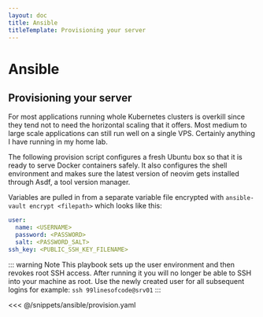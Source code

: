 ```yaml
---
layout: doc
title: Ansible
titleTemplate: Provisioning your server
---
```


# Ansible

## Provisioning your server

For most applications running whole Kubernetes clusters is overkill since they tend not to need the horizontal scaling that it offers. Most medium to large scale applications can still run well on a single VPS. Certainly anything I have running in my home lab.

The following provision script configures a fresh Ubuntu box so that it is ready to serve Docker containers safely. It also configures the shell environment and makes sure the latest version of neovim gets installed through Asdf, a tool version manager.

Variables are pulled in from a separate variable file encrypted with `ansible-vault encrypt <filepath>` which looks like this:

```yaml
user:
  name: <USERNAME>
  password: <PASSWORD>
  salt: <PASSWORD_SALT>
ssh_key: <PUBLIC_SSH_KEY_FILENAME>
```

::: warning Note
This playbook sets up the user environment and then revokes root SSH access. After running it you will no longer be able to SSH into your machine as root. Use the newly created user for all subsequent logins for example: `ssh 99linesofcode@srv01`
:::

<<< @/snippets/ansible/provision.yaml
